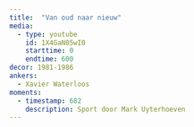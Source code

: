 ```yaml
---
title:  "Van oud naar nieuw"
media:
  - type: youtube
    id: 1X4GaN05wI0
    starttime: 0
    endtime: 600
decor: 1981-1986
ankers:
  - Xavier Waterloos
moments:
  - timestamp: 682
    description: Sport door Mark Uyterhoeven
---
```

